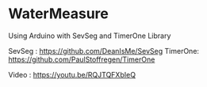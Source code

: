 # WaterMeasure
Using Arduino with SevSeg and TimerOne Library

SevSeg  : https://github.com/DeanIsMe/SevSeg
TimerOne: https://github.com/PaulStoffregen/TimerOne

Video   : https://youtu.be/RQJTQFXbIeQ
